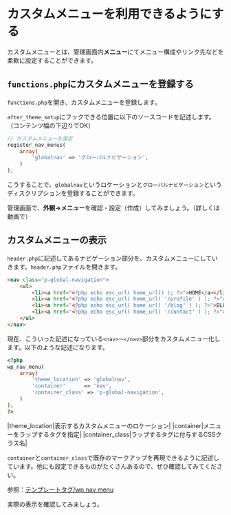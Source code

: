 # カスタムメニューを利用できるようにする
カスタムメニューとは、管理画面内**メニュー**にてメニュー構成やリンク先などを柔軟に設定することができます。

## `functions.php`にカスタムメニューを登録する
`functions.php`を開き、カスタムメニューを登録します。

`after_theme_setup`にフックできる位置に以下のソースコードを記述します。（コンテンツ幅の下辺りでOK）

```php
// カスタムメニューを設定
register_nav_menus(
    array(
        'globalnav' => 'グローバルナビゲーション',
    )
);
```

こうすることで、`globalnav`というロケーションと`グローバルナビゲーション`というディスクリプションを登録することができます。

管理画面で、**外観→メニュー**を確認・設定（作成）してみましょう。（詳しくは動画で）

## カスタムメニューの表示
`header.php`に記述してあるナビゲーション部分を、カスタムメニューにしていきます。`header.php`ファイルを開きます。

```html
<nav class="p-global-navigation">
    <ul>
        <li><a href="<?php echo esc_url( home_url() ); ?>">HOME</a></li>
        <li><a href="<?php echo esc_url( home_url( '/profile' ) ); ?>">PROFILE</a></li>
        <li><a href="<?php echo esc_url( home_url( '/blog' ) ); ?>">BLOG</a></li>
        <li><a href="<?php echo esc_url( home_url( '/contact' ) ); ?>">CONTACT</a></li>
    </ul>
</nav>
```

現在、こういった記述になっている`<nav>〜</nav>`部分をカスタムメニュー化します。以下のような記述になります。

```php
<?php
wp_nav_menu(
    array(
        'theme_location' => 'globalnav',
        'container'      => 'nav',
        'container_class' => 'p-global-navigation',
    )
);
?>
```

|theme_location|表示するカスタムメニューのロケーション|
|container|メニューをラップするタグを指定|
|container_class|ラップするタグに付与するCSSクラス名|

`container`と`container_class`で既存のマークアップを再現できるように記述しています。他にも設定できるものがたくさんあるので、ぜひ確認してみてください。

参照：[テンプレートタグ/wp nav menu](https://wpdocs.osdn.jp/%E3%83%86%E3%83%B3%E3%83%97%E3%83%AC%E3%83%BC%E3%83%88%E3%82%BF%E3%82%B0/wp_nav_menu)

実際の表示を確認してみましょう。